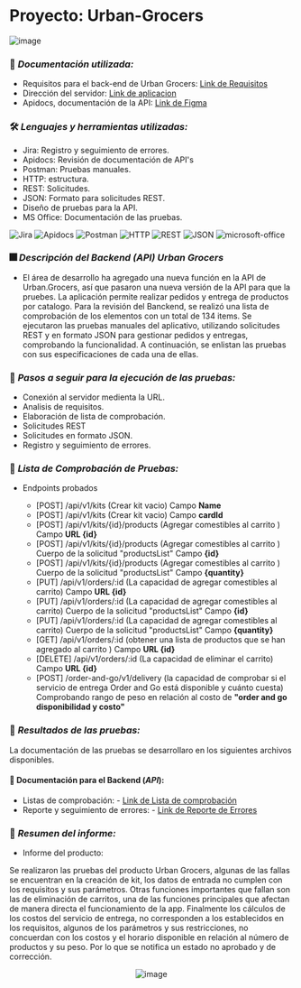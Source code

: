 # Proyecto: Urban-Grocers
![image](https://github.com/user-attachments/assets/43ce7d9a-083e-470a-ae8d-869b46fbe672)

### :page_facing_up: *Documentación utilizada:* 
- Requisitos para el back-end de Urban Grocers: [Link de Requisitos](https://practicum-content.s3.us-west-1.amazonaws.com/new-markets/qa-sprint-3/QA_3.1.1_Requisitos_para_el_back-end_de_Urban.grocers.pdf)
- Dirección del servidor: [Link de aplicacion](https://3cd0a718-aa1b-46c4-86bd-318797f0fda9.containerhub.tripleten-services.com)
- Apidocs, documentación de la API:  [Link de Figma](https://cnt-345fbc31-54d8-4931-9fe1-6c8fd4c12c2d.containerhub.tripleten-services.com/docs/)


### 🛠️ *Lenguajes y herramientas utilizadas:*
<div id="header" align="left">
    
- Jira: Registro y seguimiento de errores.
- Apidocs: Revisión de documentación de API's
- Postman: Pruebas manuales.
- HTTP: estructura.
- REST: Solicitudes.
- JSON: Formato para solicitudes REST.
- Diseño de pruebas para la API.
- MS Office: Documentación de las pruebas.
  
</a>
<img decoding="async" src="https://img.shields.io/badge/Jira-0052CC?style=for-the-badge&logo=Jira&logoColor=white" alt="Jira"/>
<img decoding="async" src="https://img.shields.io/badge/Apidocs-darkblue?style=for-the-badge&logo=Apidocs&logoColor=white" alt="Apidocs"/>
<img decoding="async" src="https://img.shields.io/badge/Postman-D83B01?style=for-the-badge&logo=Postman&logoColor=white" alt="Postman"/>
<img decoding="async" src="https://img.shields.io/badge/HTTP-D80B01?style=for-the-badge&logo=HTTP&logoColor=white" alt="HTTP"/>
<img decoding="async" src="https://img.shields.io/badge/REST-black?style=for-the-badge&logo=REST&logoColor=white" alt="REST"/>
<img decoding="async" src="https://img.shields.io/badge/JSON-30D5C8?style=for-the-badge&logo=JSON&logoColor=white" alt="JSON"/>
<img decoding="async" src="https://img.shields.io/badge/Microsoft_Office-D86B01?style=for-the-badge&logo=microsoft-office&logoColor=white" alt="microsoft-office"/>
</a>

### :fireworks: *Descripción del Backend (API) Urban Grocers*
- El área de desarrollo ha agregado una nueva función en la API de Urban.Grocers, así que pasaron una nueva versión de la API para que la pruebes. La aplicación permite realizar pedidos y entrega de productos por catalogo.
Para la revisión del Banckend, se realizó una lista de comprobación de los elementos con un total de 134 items. Se ejecutaron las pruebas manuales del aplicativo, utilizando solicitudes REST y en formato JSON para gestionar pedidos y entregas, comprobando la funcionalidad. A continuación, se enlistan las pruebas con sus especificaciones de cada una de ellas.

### :paw_prints: *Pasos a seguir para la ejecución de las pruebas:* 

- Conexión al servidor medienta la URL.
- Analisis de requisitos.
- Elaboración de lista de comprobación.
- Solicitudes REST
- Solicitudes en formato JSON.
- Registro y seguimiento de errores.

### :page_facing_up: *Lista de Comprobación de Pruebas:*  
- Endpoints probados

  - [POST] /api/v1/kits (Crear kit vacio) Campo **Name**
  - [POST] /api/v1/kits (Crear kit vacio) Campo **cardId**
  - [POST] /api/v1/kits/{id}/products (Agregar comestibles al carrito ) Campo **URL {id}**
  - [POST] /api/v1/kits/{id}/products (Agregar comestibles al carrito ) Cuerpo de la solicitud "productsList" Campo **{id}**
  - [POST] /api/v1/kits/{id}/products (Agregar comestibles al carrito ) Cuerpo de la solicitud "productsList" Campo **{quantity}** 
  - [PUT]  /api/v1/orders/:id (La capacidad de agregar comestibles al carrito) Campo **URL {id}**
  - [PUT]  /api/v1/orders/:id (La capacidad de agregar comestibles al carrito) Cuerpo de la solicitud "productsList" Campo **{id}**
  - [PUT]  /api/v1/orders/:id (La capacidad de agregar comestibles al carrito) Cuerpo de la solicitud "productsList" Campo **{quantity}** 
  - [GET]  /api/v1/orders/:id (obtener una lista de productos que se han agregado al carrito ) Campo **URL {id}**
  - [DELETE]   /api/v1/orders/:id (La capacidad de eliminar el carrito) Campo **URL {id}**
  - [POST]  /order-and-go/v1/delivery (la capacidad de comprobar si el servicio de entrega Order and Go está disponible y cuánto cuesta) Comprobando rango de peso en relación al costo de **"order and go disponibilidad y costo"** 


### 🧪 *Resultados de las pruebas:* 
 La documentación de las pruebas se desarrollaro en los siguientes archivos disponibles.

#### :file_folder: Documentación para el Backend (*API*):
  - Listas de comprobación: - [Link de Lista de comprobación](https://docs.google.com/spreadsheets/d/1Fq5p6_TYopFFrb-cHdXnNJeiVfkebj5y/edit?usp=sharing&ouid=117701476691019254617&rtpof=true&sd=true)
  - Reporte y seguimiento de errores: - [Link de Reporte de Errores](https://arqkarvga.atlassian.net/issues/?jql=project+%3D+%22KV1G4SIDE%22+ORDER+BY+created+DESC&atlOrigin=eyJpIjoiNDQwNzRlNmRlODk3NDkyYmFlNTA1ZDFkNzEwMzFkZjMiLCJwIjoiaiJ9)

### :page_facing_up: *Resumen del informe:* 
 - Informe del producto:

Se realizaron las pruebas del producto Urban Grocers, algunas de las fallas se encuentran en la creación de kit, los datos de entrada no cumplen con los requisitos y sus parámetros. Otras funciones importantes que fallan son las de eliminación de carritos, una de las funciones principales que afectan de manera directa el funcionamiento de la app. Finalmente los cálculos de los costos del servicio de entrega, no corresponden a los establecidos en los requisitos, algunos de los parámetros y sus restricciones, no concuerdan con los costos y el horario disponible en relación al número de productos y su peso. Por lo que se notifica un estado no aprobado y de corrección. 


   
<div id="header" align="center"> 
  
![image](https://github.com/user-attachments/assets/53cbe0da-08d5-4a40-af07-c484873119d1)
 
 

